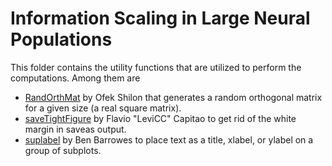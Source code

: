 # Information Scaling in Large Neural Populations

This folder contains the utility functions that are utilized to perform the computations. Among them are

- [RandOrthMat](https://uk.mathworks.com/matlabcentral/fileexchange/11783-randorthmat) by Ofek Shilon that generates a random orthogonal matrix for a given size (a real square matrix).
 - [saveTightFigure](https://uk.mathworks.com/matlabcentral/fileexchange/48877-savetightfigure-h-outfilename) by Flavio "LeviCC" Capitao to get rid of the white margin in saveas output.
 - [suplabel](https://uk.mathworks.com/matlabcentral/fileexchange/7772-suplabel) by Ben Barrowes to place text as a title, xlabel, or ylabel on a group of subplots.
